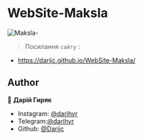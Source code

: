 # WebSite-Maksla
![Maksla-](https://user-images.githubusercontent.com/65566730/111658586-287e7900-8815-11eb-991a-1344e44c84b0.gif)
> Посилання ``` сайту ``` :
- https://darijc.github.io/WebSite-Maksla/

## Author

👤 **Дарій Гиряк**

- Instagram: [@darihyr](https://www.instagram.com/darihyr)
- Telegram:[@darihyr](https://web.telegram.org/#/im?p=@darihyr)
- Github: [@Darijc](https://github.com/Darijc)

